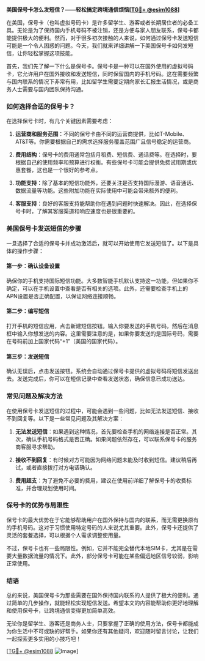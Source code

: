 **美国保号卡怎么发短信？——轻松搞定跨境通信烦恼[[TG💪+ @esim1088](https://t.me/s/esim1088)]**

在美国，保号卡（也叫虚拟号码卡）是许多留学生、游客或者长期居住者的必备工具。无论是为了保持国内手机号码不被注销，还是方便与家人朋友联系，保号卡都能提供极大的便利。然而，对于很多初次接触的人来说，如何通过保号卡发送短信可能是一个令人困惑的问题。今天，我们就来详细讲解一下美国保号卡如何发短信，让你轻松掌握这项技能。

首先，我们先了解一下什么是保号卡。保号卡是一种可以在国外使用的虚拟号码卡，它允许用户在国外接收和发送短信，同时保留国内的手机号码。这在需要频繁与国内联系的情况下非常有用，比如留学生需要定期向家长汇报生活情况，或是商务人士需要与国内团队保持沟通。

### 如何选择合适的保号卡？

在选择保号卡时，有几个关键因素需要考虑：

1. **运营商和服务范围**：不同的保号卡由不同的运营商提供，比如T-Mobile、AT&T等。你需要根据自己的需求选择服务覆盖范围广且信号稳定的运营商。
   
2. **费用结构**：保号卡的费用通常包括月租费、短信费、通话费等。在选择时，要根据自己的使用频率和预算进行权衡。有些保号卡可能会提供免费试用期或优惠套餐，这也是一个很好的参考点。

3. **功能支持**：除了基本的短信功能外，还要关注是否支持国际漫游、语音通话、数据流量等功能。这些附加功能在实际使用中可能会带来额外的便利。

4. **客服支持**：良好的客服支持能帮助你在遇到问题时快速解决。因此，在选择保号卡时，了解其客服渠道和响应速度也是很重要的。

### 美国保号卡发送短信的步骤

一旦选择了合适的保号卡并成功激活后，就可以开始使用它发送短信了。以下是具体的操作步骤：

#### 第一步：确认设备设置

确保你的手机支持国际短信功能。大多数智能手机默认支持这一功能，但如果你不确定，可以在手机设置中查看是否有相关的选项。此外，还需要检查手机上的APN设置是否正确配置，以保证网络连接顺畅。

#### 第二步：编写短信

打开手机的短信应用，点击新建短信按钮。输入你要发送的手机号码，然后在消息框中输入你想发送的内容。这里需要注意的是，如果你要发送的是国际号码，需要在号码前加上国家代码“+1”（美国的国家代码）。

#### 第三步：发送短信

确认无误后，点击发送按钮。系统会自动通过保号卡提供的虚拟号码将短信发送出去。发送完成后，你可以在短信记录中查看发送状态，确保信息已成功送达。

### 常见问题及解决方法

在使用保号卡发送短信的过程中，可能会遇到一些问题，比如无法发送短信、接收不到回复等。以下是一些常见问题及其解决方案：

1. **无法发送短信**：如果遇到这种情况，首先要检查手机的网络连接是否正常。其次，确认手机号码格式是否正确。如果问题依然存在，可以联系保号卡的服务商客服寻求帮助。

2. **接收不到回复**：有时候对方可能因为网络问题未能及时收到短信。建议稍后再试，或者直接拨打对方电话确认。

3. **费用超支**：为了避免不必要的费用，建议在使用前详细了解保号卡的收费标准，并合理规划使用时间。

### 保号卡的优势与局限性

保号卡的最大优势在于它能够帮助用户在国外保持与国内的联系，而无需更换原有的手机号码。这对于习惯使用特定号码的人来说尤其重要。此外，保号卡还提供了灵活的套餐选择，可以根据个人需求调整使用量。

不过，保号卡也有一些局限性。例如，它并不能完全替代本地SIM卡，尤其是在需要大量数据流量的情况下。此外，部分保号卡可能在某些偏远地区信号较弱，影响正常使用。

### 结语

总的来说，美国保号卡为那些需要在国外保持国内联系的人提供了极大的便利。通过简单的几步操作，就能轻松实现短信发送。希望本文的内容能帮助你更好地理解和使用保号卡，让跨境通信变得更加简单高效。

无论你是留学生、游客还是商务人士，只要掌握了正确的使用方法，保号卡都能成为你生活中不可或缺的好帮手。如果你还有其他疑问，欢迎随时留言讨论，让我们一起探索更多实用的小技巧吧！

[[TG💪+ @esim1088](https://t.me/s/esim1088) ![Image](https://i.postimg.cc/4NQfJmqS/Snipaste-2025-05-13-00-14-12.png)]